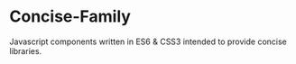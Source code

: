 # Concise-Family
Javascript components written in ES6 & CSS3 intended to provide concise libraries.
